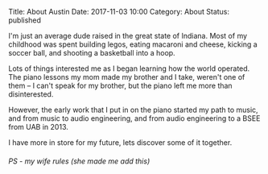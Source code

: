 Title: About Austin
Date: 2017-11-03 10:00
Category: About
Status: published

I'm just an average dude raised in the great state of Indiana.  Most of my childhood was spent building legos, eating macaroni and cheese, kicking a soccer ball, and shooting a basketball into a hoop.

Lots of things interested me as I began learning how the world operated.  The piano lessons my mom made my brother and I take, weren't one of them – I can't speak for my brother, but the piano left me more than disinterested.

However, the early work that I put in on the piano started my path to music, and from music to audio engineering, and from audio engineering to a BSEE from UAB in 2013.

I have more in store for my future, lets discover some of it together.

###### PS - my wife rules (she made me add this)